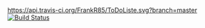 https://api.travis-ci.org/FrankR85/ToDoListe.svg?branch=master
[![Build Status](https://api.travis-ci.org/FrankR85/ToDoListe.svg?branch=master)](https://travis-ci.org/FrankR85/ToDoListe)
